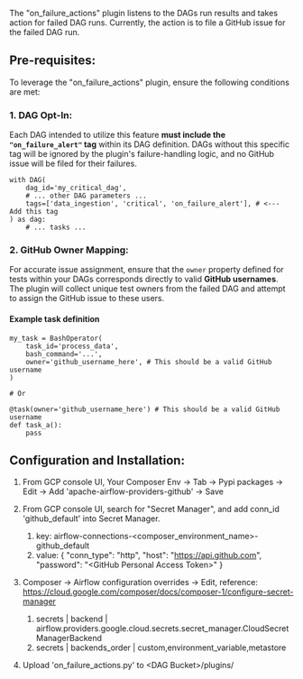 The "on_failure_actions" plugin listens to the DAGs run results and takes action for failed DAG runs. Currently, the action is to file a GitHub issue for the failed DAG run.

## Pre-requisites:
To leverage the "on_failure_actions" plugin, ensure the following conditions are met:

### 1.  **DAG Opt-In:** 
Each DAG intended to utilize this feature **must include the `"on_failure_alert"` tag** within its DAG definition. DAGs without this specific tag will be ignored by the plugin's failure-handling logic, and no GitHub issue will be filed for their failures.

    with DAG(
        dag_id='my_critical_dag',
        # ... other DAG parameters ...
        tags=['data_ingestion', 'critical', 'on_failure_alert'], # <--- Add this tag
    ) as dag:
        # ... tasks ...

### 2.  **GitHub Owner Mapping:** 
For accurate issue assignment, ensure that the `owner` property defined for tests within your DAGs corresponds directly to valid **GitHub usernames**. The plugin will collect unique test owners from the failed DAG and attempt to assign the GitHub issue to these users.

#### Example task definition
    my_task = BashOperator(
        task_id='process_data',
        bash_command='...',
        owner='github_username_here', # This should be a valid GitHub username
    )

    # Or

    @task(owner='github_username_here') # This should be a valid GitHub username
    def task_a():
        pass

## Configuration and Installation:
1. From GCP console UI, Your Composer Env -> Tab -> Pypi packages -> Edit -> Add 'apache-airflow-providers-github' -> Save

2. From GCP console UI, search for "Secret Manager", and add conn_id 'github_default' into Secret Manager.
   1. key: airflow-connections-<composer_environment_name>-github_default
   2. value:
       {
           "conn_type": "http",
           "host": "https://api.github.com",
           "password": "\<GitHub Personal Access Token\>"
       }

3. Composer -> Airflow configuration overrides -> Edit, reference: https://cloud.google.com/composer/docs/composer-1/configure-secret-manager
   1. secrets | backend | airflow.providers.google.cloud.secrets.secret_manager.CloudSecretManagerBackend
   2. secrets | backends_order | custom,environment_variable,metastore

4. Upload 'on_failure_actions.py' to \<DAG Bucket\>/plugins/